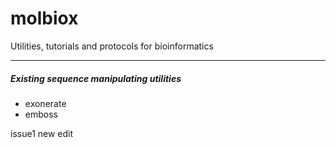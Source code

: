 molbiox
=======

Utilities, tutorials and protocols for bioinformatics

-------


##### Existing sequence manipulating utilities

* exonerate 
* emboss

issue1
new edit
